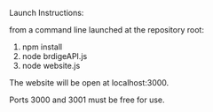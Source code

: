 Launch Instructions:

from a command line launched at the repository root:

1. npm install
2. node brdigeAPI.js
3. node website.js

The website will be open at localhost:3000.

Ports 3000 and 3001 must be free for use. 

